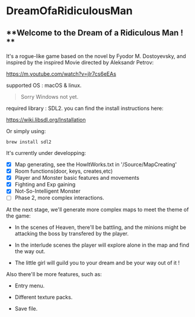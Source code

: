 # DreamOfaRidiculousMan
## **Welcome to the Dream of a Ridiculous Man ! ** ##

It's a rogue-like game based on the novel by Fyodor M. Dostoyevsky, and inspired by the inspired Movie directed by Aleksandr Petrov:

https://m.youtube.com/watch?v=jIr7cs6eEAs

supported OS : macOS & linux.
>Sorry Windows not yet.

required library : SDL2.
you can find the install instructions here:

https://wiki.libsdl.org/Installation

Or simply using:

`brew install sdl2`

It's currently under developping:

- [x] Map generating, see the HowItWorks.txt in '/Source/MapCreating'
- [x] Room functions(door, keys, creates,etc)
- [x] Player and Monster basic features and movements
- [x] Fighting and Exp gaining
- [x] Not-So-Intelligent Monster
- [ ] Phase 2, more complex interactions.

At the next stage, we'll generate more complex maps to meet the theme of the game:

- In the scenes of Heaven, there'll be battling, and the minions might be attacking the boss by transfered by the player.

- In the interlude scenes the player will explore alone in the map and find the way out.

- The little girl will guild you to your dream and be your way out of it ! 

Also there'll be more features, such as:

- Entry menu.

- Different texture packs.

- Save file.


